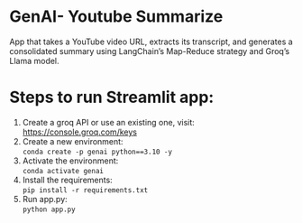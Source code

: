 # GenAI- Youtube Summarize
App that takes a YouTube video URL, extracts its transcript, and generates a consolidated summary using LangChain’s Map-Reduce strategy and Groq’s Llama model.

# Steps to run Streamlit app:
1. Create a groq API or use an existing one, visit: https://console.groq.com/keys
2. Create a new environment: <br>
```conda create -p genai python==3.10 -y```
3. Activate the environment: <br>
```conda activate genai```
4. Install the requirements: <br>
```pip install -r requirements.txt```
5. Run app.py: <br>
```python app.py```

